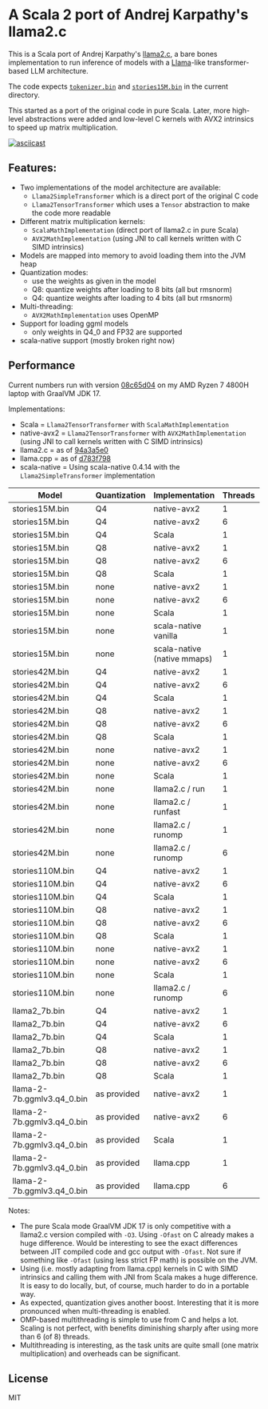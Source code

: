 # A Scala 2 port of Andrej Karpathy's llama2.c

This is a Scala port of Andrej Karpathy's [llama2.c](https://github.com/karpathy/llama2.c), a bare bones implementation
to run inference of models with a [Llama](https://arxiv.org/pdf/2302.13971.pdf)-like transformer-based LLM architecture.

The code expects [`tokenizer.bin`](https://github.com/karpathy/llama2.c/raw/master/tokenizer.bin) and [`stories15M.bin`](https://huggingface.co/karpathy/tinyllamas/resolve/main/stories15M.bin) in the current directory.

This started as a port of the original code in pure Scala. Later, more high-level abstractions were
added and low-level C kernels with AVX2 intrinsics to speed up matrix multiplication.

[![asciicast](https://asciinema.org/a/h7dJq7SOkmlCHmgI3DLRQBp58.svg)](https://asciinema.org/a/h7dJq7SOkmlCHmgI3DLRQBp58)

## Features:
 * Two implementations of the model architecture are available:
   * `Llama2SimpleTransformer` which is a direct port of the original C code
   * `Llama2TensorTransformer` which uses a `Tensor` abstraction to make the code more readable
 * Different matrix multiplication kernels:
   * `ScalaMathImplementation` (direct port of llama2.c in pure Scala)
   * `AVX2MathImplementation` (using JNI to call kernels written with C SIMD intrinsics)
 * Models are mapped into memory to avoid loading them into the JVM heap
 * Quantization modes:
   * use the weights as given in the model
   * Q8: quantize weights after loading to 8 bits (all but rmsnorm)
   * Q4: quantize weights after loading to 4 bits (all but rmsnorm)
 * Multi-threading:
   * `AVX2MathImplementation` uses OpenMP
 * Support for loading ggml models
   * only weights in Q4_0 and FP32 are supported
 * scala-native support (mostly broken right now)

## Performance

Current numbers run with version [08c65d04](https://github.com/jrudolph/llama2.scala/tree/08c65d04c0a3a4345510db289779e3243bcf7ff9) on my AMD Ryzen 7 4800H laptop with GraalVM JDK 17.

Implementations:
 * Scala = `Llama2TensorTransformer` with `ScalaMathImplementation`
 * native-avx2 = `Llama2TensorTransformer` with `AVX2MathImplementation` (using JNI to call kernels written with C SIMD intrinsics)
 * llama2.c = as of [94a3a5e0](https://github.com/karpathy/llama2.c/tree/94a3a5e0a5f63f06ffbfa7ec5452553eedafc215)
 * llama.cpp = as of [d783f798](https://github.com/ggerganov/llama.cpp/tree/d783f7982e0e823a2626a9956359c0d36c1a7e21)
 * scala-native = Using scala-native 0.4.14 with the `Llama2SimpleTransformer` implementation

| Model                      | Quantization | Implementation              | Threads | tok / s |
|----------------------------|--------------|-----------------------------|---------|---------|
| stories15M.bin             | Q4           | native-avx2                 | 1       | 494.073 |
| stories15M.bin             | Q4           | native-avx2                 | 6       | 930.477 |
| stories15M.bin             | Q4           | Scala                       | 1       | 65.214  |
| stories15M.bin             | Q8           | native-avx2                 | 1       | 532.831 |
| stories15M.bin             | Q8           | native-avx2                 | 6       | 799.534 |
| stories15M.bin             | Q8           | Scala                       | 1       | 56.559  |
| stories15M.bin             | none         | native-avx2                 | 1       | 374.193 |
| stories15M.bin             | none         | native-avx2                 | 6       | 676.897 |
| stories15M.bin             | none         | Scala                       | 1       | 65.773  |
| stories15M.bin             | none         | scala-native vanilla        | 1       | 14      |
| stories15M.bin             | none         | scala-native (native mmaps) | 1       | 50      |
| stories42M.bin             | Q4           | native-avx2                 | 1       | 222.617 |
| stories42M.bin             | Q4           | native-avx2                 | 6       | 497.042 |
| stories42M.bin             | Q4           | Scala                       | 1       | 24.478  |
| stories42M.bin             | Q8           | native-avx2                 | 1       | 229.415 |
| stories42M.bin             | Q8           | native-avx2                 | 6       | 406.702 |
| stories42M.bin             | Q8           | Scala                       | 1       | 21.701  |
| stories42M.bin             | none         | native-avx2                 | 1       | 136.723 |
| stories42M.bin             | none         | native-avx2                 | 6       | 243.049 |
| stories42M.bin             | none         | Scala                       | 1       | 23.536  |
| stories42M.bin             | none         | llama2.c / run              | 1       | 21.2    |
| stories42M.bin             | none         | llama2.c / runfast          | 1       | 68.8    |
| stories42M.bin             | none         | llama2.c / runomp           | 1       | 98      |
| stories42M.bin             | none         | llama2.c / runomp           | 6       | 195     |
| stories110M.bin            | Q4           | native-avx2                 | 1       | 95.465  |
| stories110M.bin            | Q4           | native-avx2                 | 6       | 239.485 |
| stories110M.bin            | Q4           | Scala                       | 1       | 9.650   |
| stories110M.bin            | Q8           | native-avx2                 | 1       | 99.045  |
| stories110M.bin            | Q8           | native-avx2                 | 6       | 183.151 |
| stories110M.bin            | Q8           | Scala                       | 1       | 8.405   |
| stories110M.bin            | none         | native-avx2                 | 1       | 50.086  |
| stories110M.bin            | none         | native-avx2                 | 6       | 85.338  |
| stories110M.bin            | none         | Scala                       | 1       | 8.890   |
| stories110M.bin            | none         | llama2.c / runomp           | 6       | 77      |
| llama2_7b.bin              | Q4           | native-avx2                 | 1       | 2.017   |
| llama2_7b.bin              | Q4           | native-avx2                 | 6       | 6.506   |
| llama2_7b.bin              | Q4           | Scala                       | 1       | 0.163   |
| llama2_7b.bin              | Q8           | native-avx2                 | 1       | 1.933   |
| llama2_7b.bin              | Q8           | native-avx2                 | 6       | 4.461   |
| llama2_7b.bin              | Q8           | Scala                       | 1       | 0.142   |
| llama-2-7b.ggmlv3.q4_0.bin | as provided  | native-avx2                 | 1       | 1.658   |
| llama-2-7b.ggmlv3.q4_0.bin | as provided  | native-avx2                 | 6       | 6.712   |
| llama-2-7b.ggmlv3.q4_0.bin | as provided  | Scala                       | 1       | 0.129   |
| llama-2-7b.ggmlv3.q4_0.bin | as provided  | llama.cpp                   | 1       | 2.0     |
| llama-2-7b.ggmlv3.q4_0.bin | as provided  | llama.cpp                   | 6       | 8.1     |



Notes:
 * The pure Scala mode GraalVM JDK 17 is only competitive with a llama2.c version compiled with `-O3`.
   Using `-Ofast` on C already makes a huge difference. Would be interesting to see the exact differences
   between JIT compiled code and gcc output with `-Ofast`. Not sure if something like `-Ofast` (using less strict
   FP math) is possible on the JVM.
 * Using (i.e. mostly adapting from llama.cpp) kernels in C with SIMD intrinsics and calling them with JNI
   from Scala makes a huge difference. It is easy to do locally, but, of course, much harder to do in a
   portable way.
 * As expected, quantization gives another boost. Interesting that it is more pronounced when multi-threading
   is enabled.
 * OMP-based multithreading is simple to use from C and helps a lot. Scaling is not perfect, with benefits diminishing
   sharply after using more than 6 (of 8) threads.
 * Multithreading is interesting, as the task units are quite small (one matrix multiplication) and overheads can be
   significant.

## License

MIT

